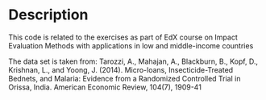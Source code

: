 # Description
This code is related to the exercises as part of EdX course on Impact Evaluation Methods with applications in low and middle-income countries

The data set is taken from: Tarozzi, A., Mahajan, A., Blackburn, B., Kopf, D., Krishnan, L., and Yoong, J. (2014). Micro-loans, Insecticide-Treated Bednets, and Malaria: Evidence from a Randomized Controlled Trial in Orissa, India. American Economic Review, 104(7), 1909-41